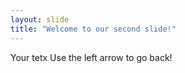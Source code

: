 ```yaml
---
layout: slide
title: "Welcome to our second slide!"
---
```

Your tetx
Use the left arrow to go back!
